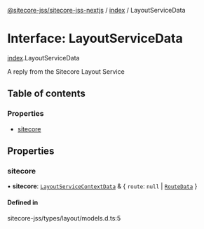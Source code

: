 [@sitecore-jss/sitecore-jss-nextjs](../README.md) / [index](../modules/index.md) / LayoutServiceData

# Interface: LayoutServiceData

[index](../modules/index.md).LayoutServiceData

A reply from the Sitecore Layout Service

## Table of contents

### Properties

- [sitecore](index.LayoutServiceData.md#sitecore)

## Properties

### sitecore

• **sitecore**: [`LayoutServiceContextData`](index.LayoutServiceContextData.md) & { `route`: ``null`` \| [`RouteData`](index.RouteData.md)  }

#### Defined in

sitecore-jss/types/layout/models.d.ts:5
